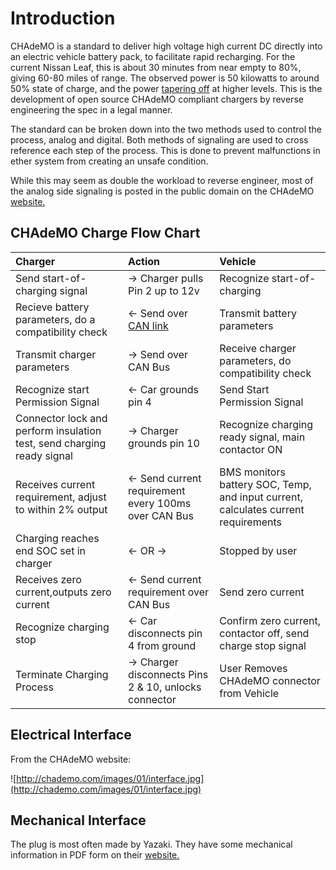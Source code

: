 # Introduction #
CHAdeMO is a standard to deliver high voltage high current DC directly into an electric vehicle battery pack, to facilitate rapid recharging. For the current Nissan Leaf, this is about 30 minutes from near empty to 80%, giving 60-80 miles of range. The observed power is 50 kilowatts to around 50% state of charge, and the power [tapering off](Recharging_Speed.md) at higher levels. This is the development of open source CHAdeMO compliant chargers by reverse engineering the spec in a legal manner.

The standard can be broken down into the two methods used to control the process, analog and digital. Both methods of signaling are used to cross reference each step of the process. This is done to prevent malfunctions in ether system from creating an unsafe condition.

While this may seem as double the workload to reverse engineer, most of the analog side signaling is posted in the public domain on the CHAdeMO [website.](http://chademo.com/05_protocol.html)

## CHAdeMO Charge Flow Chart ##
| **Charger** | **Action** | **Vehicle** |
|:------------|:-----------|:------------|
|Send start-of-charging signal | → Charger pulls Pin 2 up to 12v | Recognize start-of-charging |
| Recieve battery parameters, do a compatibility check | ← Send over [CAN link](CAN_Control.md) | Transmit battery parameters |
|Transmit charger parameters | → Send over CAN Bus | Receive charger parameters, do compatibility check |
|Recognize start Permission Signal | ← Car grounds pin 4 | Send Start Permission Signal |
| Connector lock and perform insulation test, send charging ready signal |→ Charger grounds pin 10 | Recognize charging ready signal, main contactor ON|
|Receives current requirement, adjust to within 2% output | ← Send current requirement every 100ms over CAN Bus | BMS monitors battery SOC, Temp, and input current, calculates current requirements |
| Charging reaches end SOC set in charger | ← OR →     | Stopped by user |
|Receives zero current,outputs zero current	| ← Send current requirement over CAN Bus | Send zero current |
|Recognize charging stop | ← Car disconnects pin 4 from ground | Confirm zero current, contactor off, send charge stop signal |
|Terminate Charging Process | → Charger disconnects Pins 2 & 10, unlocks connector | User Removes CHAdeMO connector from Vehicle |

## Electrical Interface ##
From the CHAdeMO website:

![http://chademo.com/images/01/interface.jpg](http://chademo.com/images/01/interface.jpg)

## Mechanical Interface ##
The plug is most often made by Yazaki. They have some mechanical information in PDF form on their [website.](http://charge.yazaki-group.com/english/download/index.html)